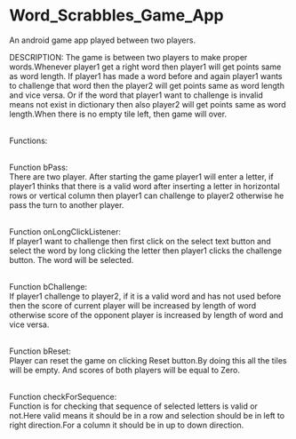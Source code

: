 # Word_Scrabbles_Game_App
An android game app played between two players.



DESCRIPTION: The game is between two players to make proper words.Whenever player1 get a right word then player1 will get points same as word length.
If player1 has made a word before and again player1 wants to challenge that word then the player2 will get points same as word length and vice versa. Or if the 
word that player1 want to challenge is invalid means not exist in dictionary then also player2 will get points same as word length.When there is 
no empty tile left, then game will over.</br></br>


Functions:</br></br>

Function bPass:</br>
There are two player. After starting the game player1 will enter a letter, if player1 thinks that there is a valid word after inserting a letter in 
horizontal rows or vertical column then player1 can challenge to player2 otherwise he pass the turn to another player.</br></br>

Function onLongClickListener:</br>
If player1 want to challenge then first click on the select text button and select the word by long clicking the letter then player1 clicks the challenge button.
The word will be selected.</br></br>

Function bChallenge:</br>
If player1 challenge to player2, if it is a valid word and has not used before then the score of current player will be increased by length of word otherwise 
score of the opponent player is increased by length of word and vice versa.</br></br>

Function bReset:</br>
Player can reset the game on clicking Reset button.By doing this all the tiles will be empty. 
And scores of both players will be equal to Zero.</br></br>

Function checkForSequence:</br>
Function is for checking that sequence of selected letters is valid or not.Here valid means it should be in a row and  selection should be in 
left to right direction.For a column it should be in up to down direction.</br></br>

